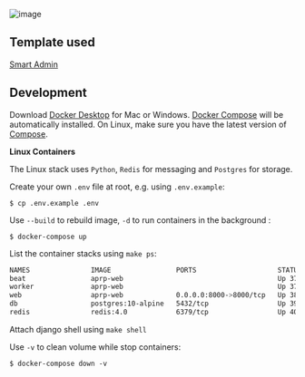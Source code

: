 ![image](https://travis-ci.org/travishen/aprp.svg?branch=master)

Template used
---------------

[Smart Admin](https://wrapbootstrap.com/theme/smartadmin-responsive-webapp-WB0573SK0)


Development
---------------

Download [Docker Desktop](https://www.docker.com/products/docker-desktop) for Mac or Windows. 
[Docker Compose](https://docs.docker.com/compose) will be automatically installed. 
On Linux, make sure you have the latest version of [Compose](https://docs.docker.com/compose/install/). 

**Linux Containers**

The Linux stack uses `Python`, `Redis` for messaging and `Postgres` for storage.

Create your own `.env` file at root, e.g. using `.env.example`:
```
$ cp .env.example .env
```

Use `--build` to rebuild image, `-d` to run containers in the background :
```
$ docker-compose up
```

List the container stacks using ```make ps```:
```bash
NAMES               IMAGE                PORTS                    STATUS
beat                aprp-web                                      Up 37 seconds
worker              aprp-web                                      Up 37 seconds
web                 aprp-web             0.0.0.0:8000->8000/tcp   Up 38 seconds
db                  postgres:10-alpine   5432/tcp                 Up 39 seconds
redis               redis:4.0            6379/tcp                 Up 40 seconds
```

Attach django shell using ```make shell```

Use `-v` to clean volume while stop containers:
```
$ docker-compose down -v
```
